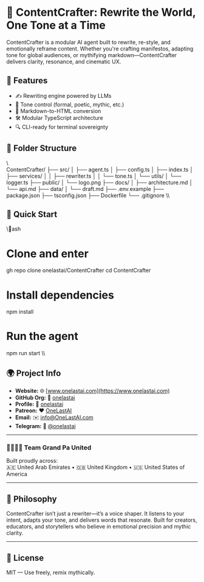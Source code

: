 # 📝 ContentCrafter: Rewrite the World, One Tone at a Time

ContentCrafter is a modular AI agent built to rewrite, re-style, and emotionally reframe content. Whether you're crafting manifestos, adapting tone for global audiences, or mythifying markdown—ContentCrafter delivers clarity, resonance, and cinematic UX.

## 🚀 Features
- ✍️ Rewriting engine powered by LLMs
- 🎨 Tone control (formal, poetic, mythic, etc.)
- 📄 Markdown-to-HTML conversion
- 🛠️ Modular TypeScript architecture
- 🔍 CLI-ready for terminal sovereignty

## 🧱 Folder Structure
\\\
ContentCrafter/
├── src/
│   ├── agent.ts
│   ├── config.ts
│   ├── index.ts
│   ├── services/
│   │   ├── rewriter.ts
│   │   └── tone.ts
│   └── utils/
│       └── logger.ts
├── public/
│   └── logo.png
├── docs/
│   ├── architecture.md
│   └── api.md
├── data/
│   └── draft.md
├── .env.example
├── package.json
├── tsconfig.json
├── Dockerfile
└── .gitignore
\\\

## 🧪 Quick Start

\\\ash
# Clone and enter
gh repo clone onelastai/ContentCrafter
cd ContentCrafter

# Install dependencies
npm install

# Run the agent
npm run start
\\\

## 🌍 Project Info

* **Website:** 🌐 [www.onelastai.com](https://www.onelastai.com)  
* **GitHub Org:** 👑 [onelastai](https://github.com/orgs/onelastai/)  
* **Profile:** 👤 [onelastai](https://github.com/onelastai)  
* **Patreon:** ❤️ [OneLastAI](https://www.patreon.com/c/OneLastAI)  
* **Email:** ✉️ [info@OneLastAI.com](mailto:info@onelastai.com)  
* **Telegram:** 💬 [@onelastai](https://t.me/onelastai)

---

### 👨‍👨‍👧‍👦 Team Grand Pa United

Built proudly across:  
🇦🇪 United Arab Emirates • 🇬🇧 United Kingdom • 🇺🇸 United States of America

---

## 🧙 Philosophy

ContentCrafter isn’t just a rewriter—it’s a voice shaper. It listens to your intent, adapts your tone, and delivers words that resonate. Built for creators, educators, and storytellers who believe in emotional precision and mythic clarity.

---

## 📜 License

MIT — Use freely, remix mythically.
